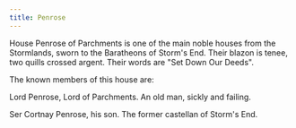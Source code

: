 ```yaml
---
title: Penrose
---
```


 House Penrose of Parchments is one of the main noble houses from the Stormlands, sworn to the Baratheons of Storm's End. Their blazon is tenee, two quills crossed argent. Their words are "Set Down Our Deeds".

The known members of this house are:

Lord Penrose, Lord of Parchments. An old man, sickly and failing.

Ser Cortnay Penrose, his son. The former castellan of Storm's End. 


